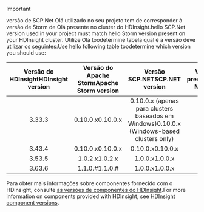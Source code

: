 > [!IMPORTANT]
> <span data-ttu-id="be85a-101">versão de SCP.Net Olá utilizado no seu projeto tem de corresponder à versão de Storm de Olá presente no cluster do HDInsight.</span><span class="sxs-lookup"><span data-stu-id="be85a-101">hello SCP.Net version used in your project must match hello Storm version present on your HDInsight cluster.</span></span> <span data-ttu-id="be85a-102">Utilize Olá toodetermine tabela qual é a versão deve utilizar os seguintes:</span><span class="sxs-lookup"><span data-stu-id="be85a-102">Use hello following table toodetermine which version you should use:</span></span>
> 
> | <span data-ttu-id="be85a-103">Versão do HDInsight</span><span class="sxs-lookup"><span data-stu-id="be85a-103">HDInsight version</span></span> | <span data-ttu-id="be85a-104">Versão do Apache Storm</span><span class="sxs-lookup"><span data-stu-id="be85a-104">Apache Storm version</span></span> | <span data-ttu-id="be85a-105">Versão SCP.NET</span><span class="sxs-lookup"><span data-stu-id="be85a-105">SCP.NET version</span></span> | <span data-ttu-id="be85a-106">Versão Mono predefinida</span><span class="sxs-lookup"><span data-stu-id="be85a-106">Default Mono version</span></span> |
> |:---:|:---:|:---:|:---:|
> | <span data-ttu-id="be85a-107">3.3</span><span class="sxs-lookup"><span data-stu-id="be85a-107">3.3</span></span> |<span data-ttu-id="be85a-108">0.10.0.x</span><span class="sxs-lookup"><span data-stu-id="be85a-108">0.10.0.x</span></span> |<span data-ttu-id="be85a-109">0.10.0.x (apenas para clusters baseados em Windows)</span><span class="sxs-lookup"><span data-stu-id="be85a-109">0.10.0.x (Windows-based clusters only)</span></span> | <span data-ttu-id="be85a-110">ND</span><span class="sxs-lookup"><span data-stu-id="be85a-110">NA</span></span> |
> | <span data-ttu-id="be85a-111">3.4</span><span class="sxs-lookup"><span data-stu-id="be85a-111">3.4</span></span> |<span data-ttu-id="be85a-112">0.10.0.x</span><span class="sxs-lookup"><span data-stu-id="be85a-112">0.10.0.x</span></span> |<span data-ttu-id="be85a-113">0.10.0.x</span><span class="sxs-lookup"><span data-stu-id="be85a-113">0.10.0.x</span></span> | <span data-ttu-id="be85a-114">3.2.8</span><span class="sxs-lookup"><span data-stu-id="be85a-114">3.2.8</span></span> |
> | <span data-ttu-id="be85a-115">3.5</span><span class="sxs-lookup"><span data-stu-id="be85a-115">3.5</span></span> |<span data-ttu-id="be85a-116">1.0.2.x</span><span class="sxs-lookup"><span data-stu-id="be85a-116">1.0.2.x</span></span> |<span data-ttu-id="be85a-117">1.0.0.x</span><span class="sxs-lookup"><span data-stu-id="be85a-117">1.0.0.x</span></span> | <span data-ttu-id="be85a-118">4.2.1</span><span class="sxs-lookup"><span data-stu-id="be85a-118">4.2.1</span></span> |
> | <span data-ttu-id="be85a-119">3.6</span><span class="sxs-lookup"><span data-stu-id="be85a-119">3.6</span></span> |<span data-ttu-id="be85a-120">1.1.0.#</span><span class="sxs-lookup"><span data-stu-id="be85a-120">1.1.0.#</span></span> | <span data-ttu-id="be85a-121">1.0.0.x</span><span class="sxs-lookup"><span data-stu-id="be85a-121">1.0.0.x</span></span> | <span data-ttu-id="be85a-122">4.2.8</span><span class="sxs-lookup"><span data-stu-id="be85a-122">4.2.8</span></span> |
> 
> <span data-ttu-id="be85a-123">Para obter mais informações sobre componentes fornecido com o HDInsight, consulte [as versões de componentes do HDInsight](../articles/hdinsight/hdinsight-component-versioning.md).</span><span class="sxs-lookup"><span data-stu-id="be85a-123">For more information on components provided with HDInsight, see [HDInsight component versions](../articles/hdinsight/hdinsight-component-versioning.md).</span></span>


